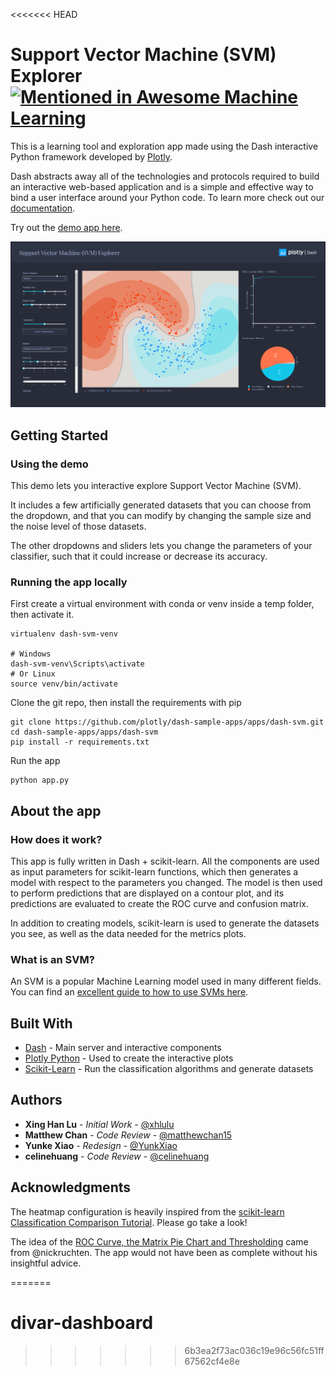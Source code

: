<<<<<<< HEAD
# Support Vector Machine (SVM) Explorer [![Mentioned in Awesome Machine Learning](https://awesome.re/mentioned-badge.svg)](https://github.com/josephmisiti/awesome-machine-learning)

This is a learning tool and exploration app made using the Dash interactive Python framework developed by [Plotly](https://plot.ly/).

Dash abstracts away all of the technologies and protocols required to build an interactive web-based application and is a simple and effective way to bind a user interface around your Python code. To learn more check out our [documentation](https://plot.ly/dash).

Try out the [demo app here](https://dash-svm.plot.ly/).

![alt text](images/screenshot.png "Screenshot")


## Getting Started
### Using the demo
This demo lets you interactive explore Support Vector Machine (SVM). 

It includes a few artificially generated datasets that you can choose from the dropdown, and that you can modify by changing the sample size and the noise level of those datasets.

The other dropdowns and sliders lets you change the parameters of your classifier, such that it could increase or decrease its accuracy.

### Running the app locally

First create a virtual environment with conda or venv inside a temp folder, then activate it.

```
virtualenv dash-svm-venv

# Windows
dash-svm-venv\Scripts\activate
# Or Linux
source venv/bin/activate
```

Clone the git repo, then install the requirements with pip
```
git clone https://github.com/plotly/dash-sample-apps/apps/dash-svm.git
cd dash-sample-apps/apps/dash-svm
pip install -r requirements.txt
```

Run the app
```
python app.py
```

## About the app
### How does it work?

This app is fully written in Dash + scikit-learn. All the components are used as input parameters for scikit-learn functions, which then generates a model with respect to the parameters you changed. The model is then used to perform predictions that are displayed on a contour plot, and its predictions are evaluated to create the ROC curve and confusion matrix.

In addition to creating models, scikit-learn is used to generate the datasets you see, as well as the data needed for the metrics plots.

### What is an SVM?
An SVM is a popular Machine Learning model used in many different fields. You can find an [excellent guide to how to use SVMs here](https://www.csie.ntu.edu.tw/~cjlin/papers/guide/guide.pdf).

## Built With
* [Dash](https://dash.plot.ly/) - Main server and interactive components
* [Plotly Python](https://plot.ly/python/) - Used to create the interactive plots
* [Scikit-Learn](http://scikit-learn.org/stable/documentation.html) - Run the classification algorithms and generate datasets


## Authors

* **Xing Han Lu** - *Initial Work* - [@xhlulu](https://github.com/xhlulu)
* **Matthew Chan** - *Code Review* - [@matthewchan15](https://github.com/matthewchan15)
* **Yunke Xiao** - *Redesign* - [@YunkXiao](https://github.com/YunkeXiao)
* **celinehuang** - *Code Review* - [@celinehuang](https://github.com/celinehuang)


## Acknowledgments
The heatmap configuration is heavily inspired from the [scikit-learn Classification Comparison Tutorial](http://scikit-learn.org/stable/auto_examples/classification/plot_classifier_comparison.html). Please go take a look!

The idea of the [ROC Curve, the Matrix Pie Chart and Thresholding](https://github.com/nicolaskruchten/dash-roc) came from @nickruchten. The app would not have been as complete without his insightful advice.

=======
# divar-dashboard
>>>>>>> 6b3ea2f73ac036c19e96c56fc51ff67562cf4e8e
